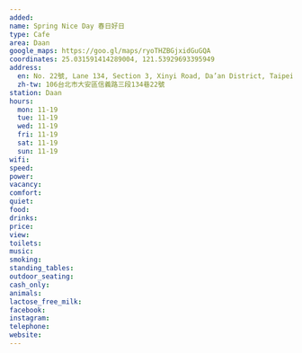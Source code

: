 ```yaml
---
added: 
name: Spring Nice Day 春日好日
type: Cafe
area: Daan
google_maps: https://goo.gl/maps/ryoTHZBGjxidGuGQA
coordinates: 25.031591414289004, 121.53929693395949
address:
  en: No. 22號, Lane 134, Section 3, Xinyi Road, Da’an District, Taipei City, 106
  zh-tw: 106台北市大安區信義路三段134巷22號
station: Daan
hours:
  mon: 11-19
  tue: 11-19
  wed: 11-19
  fri: 11-19
  sat: 11-19
  sun: 11-19
wifi: 
speed: 
power: 
vacancy: 
comfort: 
quiet: 
food: 
drinks: 
price: 
view: 
toilets: 
music: 
smoking: 
standing_tables: 
outdoor_seating: 
cash_only: 
animals: 
lactose_free_milk: 
facebook: 
instagram: 
telephone: 
website: 
---
```

